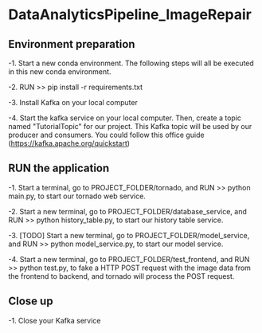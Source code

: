 # DataAnalyticsPipeline_ImageRepair

## Environment preparation

-1. Start a new conda environment. The following steps will all be executed in this new conda environment.

-2. RUN >> pip install -r requirements.txt

-3. Install Kafka on your local computer 

-4. Start the kafka service on your local computer. Then, create a topic named "TutorialTopic" for our project. This Kafka topic will be used by our producer and consumers. You could follow this office guide (https://kafka.apache.org/quickstart) 

## RUN the application

-1. Start a terminal, go to PROJECT_FOLDER/tornado, and RUN >> python main.py, to start our tornado web service.

-2. Start a new terminal, go to PROJECT_FOLDER/database_service, and RUN >> python history_table.py, to start our history table service.

-3. [TODO] Start a new terminal, go to PROJECT_FOLDER/model_service, and RUN >> python model_service.py, to start our model service.

-4. Start a new terminal, go to PROJECT_FOLDER/test_frontend, and RUN >> python test.py, to fake a HTTP POST request with the image data from the frontend to backend, and tornado will process the POST request.

## Close up 

-1. Close your Kafka service
